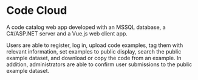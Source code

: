 # Code Cloud

A code catalog web app developed with an MSSQL database, a C#/ASP.NET server and a Vue.js web client app. 

Users are able to register, log in, upload code examples, tag them with relevant information, set examples to public display, search the public example dataset, and download or copy the code from an example. In addition, administrators are able to confirm user submissions to the public example dataset.
